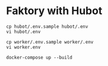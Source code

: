 # Faktory with Hubot

```
cp hubot/.env.sample hubot/.env
vi hubot/.env

cp worker/.env.sample worker/.env
vi worker.env

docker-compose up --build
```
